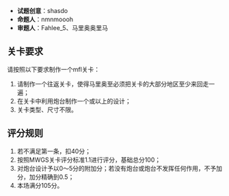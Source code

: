- **试题创意**：shasdo
- **命题人**：nmnmoooh
- **审题人**：Fahlee_5、马里奥奥里马

## 关卡要求

请按照以下要求制作一个mfl关卡：

1. 请制作一个往返关卡，使得马里奥至必须把关卡的大部分地区至少来回走一遍；
2. 在关卡中利用炮台制作一个或以上的设计；
3. 关卡类型、尺寸不限。

## 评分规则

1. 若不满足第一条，扣40分；
2. 按照MWGS关卡评分标准1.1进行评分，基础总分100；
3. 对炮台设计予以0～5分的附加分；若没有炮台或炮台不发挥任何作用，不予加分，加分精确到0.5；
4. 本场满分105分。